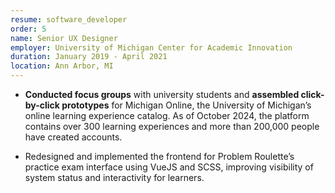 ```yaml
---
resume: software_developer
order: 5
name: Senior UX Designer
employer: University of Michigan Center for Academic Innovation
duration: January 2019 - April 2021
location: Ann Arbor, MI
---
```


- **Conducted focus groups** with university students and **assembled click-by-click prototypes** for Michigan Online, the University of Michigan’s online learning experience catalog. As of October 2024, the platform contains over 300 learning experiences and more than 200,000 people have created accounts.

- Redesigned and implemented the frontend for Problem Roulette’s practice exam interface using VueJS and SCSS, improving visibility of system status and interactivity for learners.




